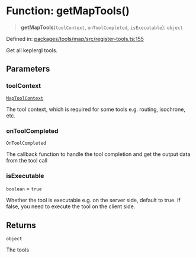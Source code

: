 # Function: getMapTools()

> **getMapTools**(`toolContext`, `onToolCompleted`, `isExecutable`): `object`

Defined in: [packages/tools/map/src/register-tools.ts:155](https://github.com/GeoDaCenter/openassistant/blob/dc72d81a35cf8e46295657303846fbb4ad891993/packages/tools/map/src/register-tools.ts#L155)

Get all keplergl tools.

## Parameters

### toolContext

[`MapToolContext`](../type-aliases/MapToolContext.md)

The tool context, which is required for some tools e.g. routing, isochrone, etc.

### onToolCompleted

`OnToolCompleted`

The callback function to handle the tool completion and get the output data from the tool call

### isExecutable

`boolean` = `true`

Whether the tool is executable e.g. on the server side, default to true. If false, you need to execute the tool on the client side.

## Returns

`object`

The tools
